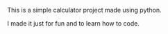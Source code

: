 This is a simple calculator project made using python.

I made it just for fun and to learn how to code.
